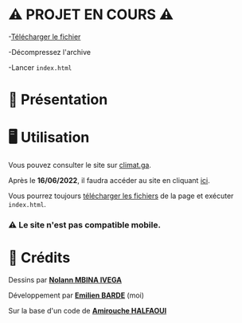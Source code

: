 # ⚠️ PROJET EN COURS ⚠️

-[Télécharger le fichier](https://github.com/Emilien-B/Climat-/archive/refs/heads/main.zip)

-Décompressez l'archive

-Lancer `index.html`

# 📖 Présentation


# 🖥 Utilisation

Vous pouvez consulter le site sur [climat.ga](https://climat.ga).

Après le **16/06/2022**, il faudra accéder au site en cliquant [ici](https://emilien-b.github.io/Climat/).

Vous pourrez toujours [télécharger les fichiers](https://github.com/Emilien-B/Climat/archive/refs/heads/main.zip) de la page et exécuter `index.html`.

### ⚠️ Le site n'est pas compatible mobile.

# 📝 Crédits

Dessins par [**Nolann MBINA IVEGA**](https://www.instagram.com/chizunokichichi/)

Développement par [**Emilien BARDE**](https://twitter.com/emilien_barde) (moi)

Sur la base d'un code de [**Amirouche HALFAOUI**](https://github.com/amihalfa)